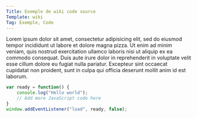 ```yaml
---
Title: Exemple de wiki code source
Template: wiki
Tag: Exemple, Code
---
```

Lorem ipsum dolor sit amet, consectetur adipisicing elit, sed do eiusmod tempor incididunt ut labore et dolore magna pizza. Ut enim ad minim veniam, quis nostrud exercitation ullamco laboris nisi ut aliquip ex ea commodo consequat. Duis aute irure dolor in reprehenderit in voluptate velit esse cillum dolore eu fugiat nulla pariatur. Excepteur sint occaecat cupidatat non proident, sunt in culpa qui officia deserunt mollit anim id est laborum.

``` javascript
var ready = function() {
    console.log("Hello world");
    // Add more JavaScript code here
}
window.addEventListener("load", ready, false);
```

